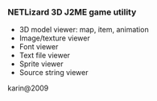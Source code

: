 ### NETLizard 3D J2ME game utility

 * 3D model viewer: map, item, animation
 * Image/texture viewer
 * Font viewer
 * Text file viewer
 * Sprite viewer
 * Source string viewer

karin@2009
